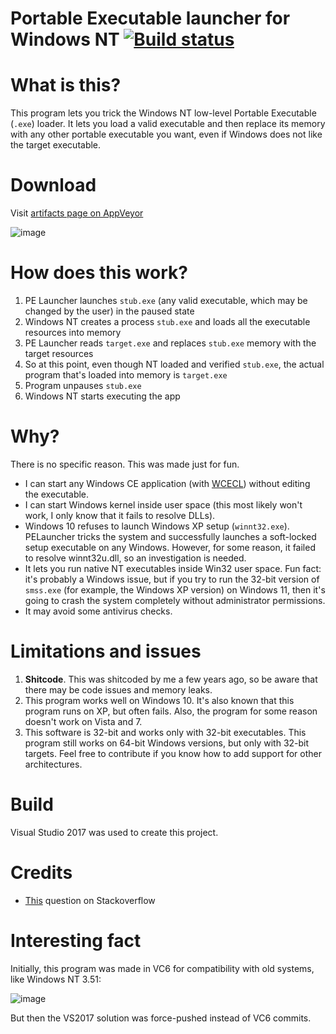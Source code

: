 # Portable Executable launcher for Windows NT [![Build status](https://ci.appveyor.com/api/projects/status/1b7qta0rs4bwtpho?svg=true)](https://ci.appveyor.com/project/feel-the-dz3n/pelauncher)

# What is this?

This program lets you trick the Windows NT low-level Portable Executable (``.exe``) loader. It lets you load a valid executable and then replace its memory with any other portable executable you want, even if Windows does not like the target executable.  

# Download
Visit [artifacts page on AppVeyor](https://ci.appveyor.com/project/feel-the-dz3n/pelauncher/build/artifacts)

![image](https://user-images.githubusercontent.com/25367511/63508722-27735180-c4e3-11e9-8cee-d351832d8b34.png)

# How does this work?

1. PE Launcher launches ``stub.exe`` (any valid executable, which may be changed by the user) in the paused state
2. Windows NT creates a process ``stub.exe`` and loads all the executable resources into memory
3. PE Launcher reads ``target.exe`` and replaces ``stub.exe`` memory with the target resources
5. So at this point, even though NT loaded and verified ``stub.exe``, the actual program that's loaded into memory is ``target.exe`` 
6. Program unpauses ``stub.exe``
7. Windows NT starts executing the app

# Why?

There is no specific reason. This was made just for fun. 


 - I can start any Windows CE application (with [WCECL](https://github.com/feel-the-dz3n/wcecl)) without editing the executable.
 - I can start Windows kernel inside user space (this most likely won't work, I only know that it fails to resolve DLLs).
 - Windows 10 refuses to launch Windows XP setup (``winnt32.exe``). PELauncher tricks the system and successfully launches a soft-locked setup executable on any Windows. However, for some reason, it failed to resolve winnt32u.dll, so an investigation is needed. 
 - It lets you run native NT executables inside Win32 user space. Fun fact: it's probably a Windows issue, but if you try to run the 32-bit version of ``smss.exe`` (for example, the Windows XP version) on Windows 11, then it's going to crash the system completely without administrator permissions.
 - It may avoid some antivirus checks.


# Limitations and issues

1. **Shitcode**. This was shitcoded by me a few years ago, so be aware that there may be code issues and memory leaks.
2. This program works well on Windows 10. It's also known that this program runs on XP, but often fails. Also, the program for some reason doesn't work on Vista and 7.
3. This software is 32-bit and works only with 32-bit executables. This program still works on 64-bit Windows versions, but only with 32-bit targets. Feel free to contribute if you know how to add support for other architectures. 
 
# Build
Visual Studio 2017 was used to create this project.

# Credits
 - [This](https://stackoverflow.com/questions/48981582/running-portable-executable-in-memory-using-the-winapi-c-programming) question on Stackoverflow

# Interesting fact

Initially, this program was made in VC6 for compatibility with old systems, like Windows NT 3.51:

![image](https://user-images.githubusercontent.com/25367511/63433018-fe8f8580-c42a-11e9-818c-1f59e563016f.png)

But then the VS2017 solution was force-pushed instead of VC6 commits.
